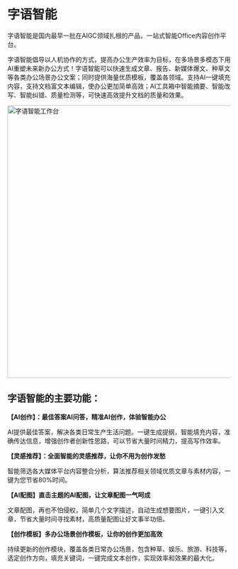 # 字语智能

字语智能是国内最早一批在AIGC领域扎根的产品，一站式智能Office内容创作平台。

字语智能倡导以人机协作的方式，提高办公生产效率为目标，在多场景多模态下用AI重塑未来新办公方式！字语智能可以快速生成文章、报告、新媒体爆文、种草文等各类办公场景办公文案；同时提供海量优质模板，覆盖各领域。支持AI一键填充内容，支持文档富文本编辑，使办公更加简单高效；AI工具箱中智能摘要、智能改写、智能纠错、质量检测等，可快速高效提升文档的质量和效果。

<a class="js" href="https://ai-bot.cn/wp-content/uploads/2023/05/getgetai-workspace.png" data-fancybox="fancybox" data-caption="字语智能工作台"><img class="alignnone size-full wp-image-2107 loaded" src="https://ai-bot.cn/wp-content/uploads/2023/05/getgetai-workspace.png" alt="字语智能工作台" width="1280" height="615" data-src="https://ai-bot.cn/wp-content/uploads/2023/05/getgetai-workspace.png" data-was-processed="true" /></a>
<h2>字语智能的主要功能：</h2>
<strong><b>【</b></strong><strong><b>AI创作</b></strong><strong><b>】</b></strong><strong><b>：最佳答案AI问答，精准AI创作，体验智能办公</b></strong>

AI提供最佳答案，解决各类日常生产生活问题。一键生成提纲，智能填充内容，准确传达信息，增强创作者创新性思路，可以节省大量时间精力，提高写作效率。

<strong><b>【</b></strong><strong><b>灵感推荐</b></strong><strong><b>】</b></strong><strong><b>：全面智能的灵感推荐，让你不用为创作发愁</b></strong>

智能筛选各大媒体平台内容整合分析，算法推荐相关领域优质文章与素材内容，一键为您节省80%时间。

<strong><b>【</b></strong><strong><b>AI配图</b></strong><strong><b>】</b></strong><strong><b>直击主题的AI配图，让文章配图一气呵成</b></strong>

文章配图，再也不怕侵权，简单几个文字描述，自动生成想要图片，一键引入文章，节省大量时间寻找素材，高质量配图让好文事半功倍。

<strong><b>【</b></strong><strong><b>创作模板</b></strong><strong><b>】</b></strong><strong><b>多办公场景创作模板，让你的创作更加高效</b></strong>

持续更新的创作模块，覆盖各类日常办公场景，包含种草、娱乐、旅游、科技等，选定创作方向，填充关键词，一键完成文本创作，实现效率和效果的最大化。